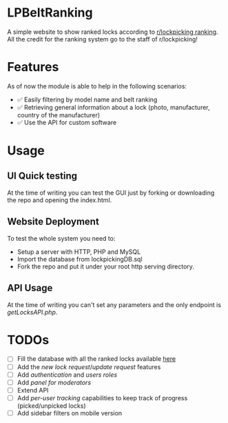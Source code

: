 # LPBeltRanking
A simple website to show ranked locks according to [r/lockpicking ranking](https://www.reddit.com/r/lockpicking/wiki/beltranking).
All the credit for the ranking system go to the staff of r/lockpicking!

# Features
As of now the module is able to help in the following scenarios:
- :white_check_mark: Easily filtering by model name and belt ranking
- :white_check_mark: Retrieving general information about a lock (photo, manufacturer, country of the manufacturer)
- :white_check_mark: Use the API for custom software 

# Usage
## UI Quick testing
At the time of writing you can test the GUI just by forking or downloading the repo and opening the index.html.

## Website Deployment
To test the whole system you need to:
- Setup a server with HTTP, PHP and MySQL
- Import the database from lockpickingDB.sql
- Fork the repo and put it under your root http serving directory.

## API Usage
At the time of writing you can't set any parameters and the only endpoint is *getLocksAPI.php*.


# TODOs
- [ ] Fill the database with all the ranked locks available [here](https://docs.google.com/spreadsheets/d/1JvskJMIl55mVVh53jgaWDFmwJz-KvHDWXVmvYsINB2g/edit#gid=0)
- [ ] Add the *new lock request*/*update request* features
- [ ] Add *authentication* and *users roles*
- [ ] Add *panel for moderators*
- [ ] Extend API
- [ ] Add *per-user tracking* capabilities to keep track of progress (picked/unpicked locks) 
- [ ] Add sidebar filters on mobile version
